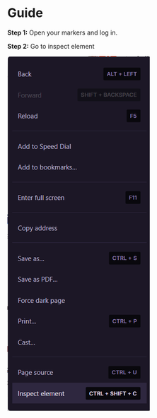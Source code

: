 # Guide

**Step 1:**
Open your markers and log in.

**Step 2:**
Go to inspect element

![Screenshot](assets/to_inspect_element.png)